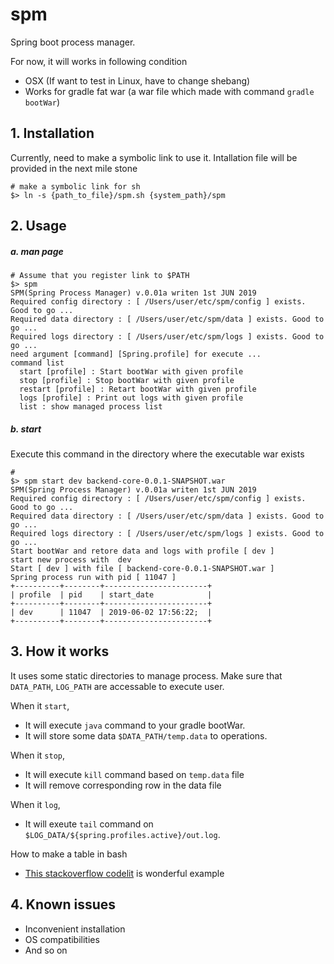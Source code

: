 # spm
Spring boot process manager.

For now, it will works in following condition
- OSX (If want to test in Linux, have to change shebang)
- Works for gradle fat war (a war file which made with command `gradle bootWar`)

## 1. Installation

Currently, need to make a symbolic link to use it. Intallation file will be provided in the next mile stone

```
# make a symbolic link for sh 
$> ln -s {path_to_file}/spm.sh {system_path}/spm
```

## 2. Usage

##### a. man page

```
# Assume that you register link to $PATH
$> spm
SPM(Spring Process Manager) v.0.01a writen 1st JUN 2019
Required config directory : [ /Users/user/etc/spm/config ] exists. Good to go ...
Required data directory : [ /Users/user/etc/spm/data ] exists. Good to go ...
Required logs directory : [ /Users/user/etc/spm/logs ] exists. Good to go ...
need argument [command] [Spring.profile] for execute ...
command list
  start	[profile] : Start bootWar with given profile
  stop [profile] : Stop bootWar with given profile
  restart [profile] : Retart bootWar with given profile
  logs [profile] : Print out logs with given profile
  list : show managed process list
```

##### b. start 

Execute this command in the directory where the executable war exists

```
# 
$> spm start dev backend-core-0.0.1-SNAPSHOT.war 
SPM(Spring Process Manager) v.0.01a writen 1st JUN 2019
Required config directory : [ /Users/user/etc/spm/config ] exists. Good to go ...
Required data directory : [ /Users/user/etc/spm/data ] exists. Good to go ...
Required logs directory : [ /Users/user/etc/spm/logs ] exists. Good to go ...
Start bootWar and retore data and logs with profile [ dev ]
start new process with  dev
Start [ dev ] with file [ backend-core-0.0.1-SNAPSHOT.war ]
Spring process run with pid [ 11047 ]
+----------+--------+-----------------------+
| profile  | pid    | start_date            |
+----------+--------+-----------------------+
| dev      | 11047  | 2019-06-02 17:56:22;  |
+----------+--------+-----------------------+
```

## 3. How it works

It uses some static directories to manage process. Make sure that `DATA_PATH`, `LOG_PATH` are accessable to execute user.

When it `start`, 
- It will execute `java` command to your gradle bootWar.
- It will store some data `$DATA_PATH/temp.data` to operations.

When it `stop`,
- It will execute `kill` command based on `temp.data` file
- It will remove corresponding row in the data file

When it `log`,
- It will exeute `tail` command on `$LOG_DATA/${spring.profiles.active}/out.log`.

How to make a table in bash
- [This stackoverflow codelit](https://stackoverflow.com/questions/12768907/how-to-align-the-columns-of-tables-in-bash) is wonderful example

## 4. Known issues

- Inconvenient installation
- OS compatibilities
- And so on 

